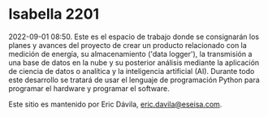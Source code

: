 # Isabella 2201
2022-09-01 08:50. Este es el espacio de trabajo donde se consignarán los planes y avances del proyecto de crear un producto relacionado con la medición de energía, su almacenamiento ('data logger'), la transmisión a una base de datos en la nube y su posterior análisis mediante la aplicación de ciencia de datos o analítica  y la inteligencia artificial (AI). Durante todo este desarrollo se tratará de usar el lenguaje de programación Python para programar el hardware y programar el software.


Este sitio es mantenido por Eric Dávila, eric.davila@eseisa.com.
